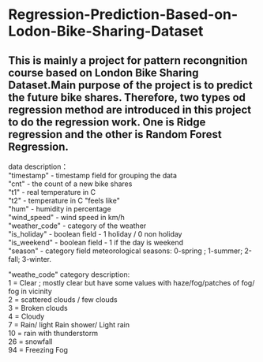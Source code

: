 # Regression-Prediction-Based-on-Lodon-Bike-Sharing-Dataset
## This is mainly a project for pattern recongnition course based on London Bike Sharing Dataset.Main purpose of the project is to predict the future bike shares. Therefore, two types od regression method are introduced in this project to do the regression work. One is Ridge regression and the other is Random Forest Regression.<br>
data description：<br>
"timestamp" - timestamp field for grouping the data <br>
"cnt" - the count of a new bike shares<br>
"t1" - real temperature in C<br>
"t2" - temperature in C "feels like"<br>
"hum" - humidity in percentage <br>
"wind_speed" - wind speed in km/h<br>
"weather_code" - category of the weather<br>
"is_holiday" - boolean field - 1 holiday / 0 non holiday<br> 
"is_weekend" - boolean field - 1 if the day is weekend <br>
"season" - category field meteorological seasons: 0-spring ; 1-summer; 2-fall; 3-winter.<br>

"weathe_code" category description:<br> 
1 = Clear ; mostly clear but have some values with haze/fog/patches of fog/ fog in vicinity<br> 
2 = scattered clouds / few clouds<br> 
3 = Broken clouds<br> 
4 = Cloudy<br>
7 = Rain/ light Rain shower/ Light rain<br>
10 = rain with thunderstorm<br> 
26 = snowfall<br> 
94 = Freezing Fog<br>
